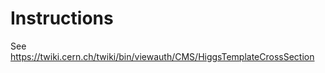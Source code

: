 Instructions
====

See
    https://twiki.cern.ch/twiki/bin/viewauth/CMS/HiggsTemplateCrossSection
    

